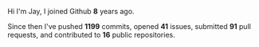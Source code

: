 Hi I'm Jay, I joined Github **8** years ago.

Since then I've pushed **1199** commits, opened **41** issues, submitted **91** pull requests, and contributed to **16** public repositories.
